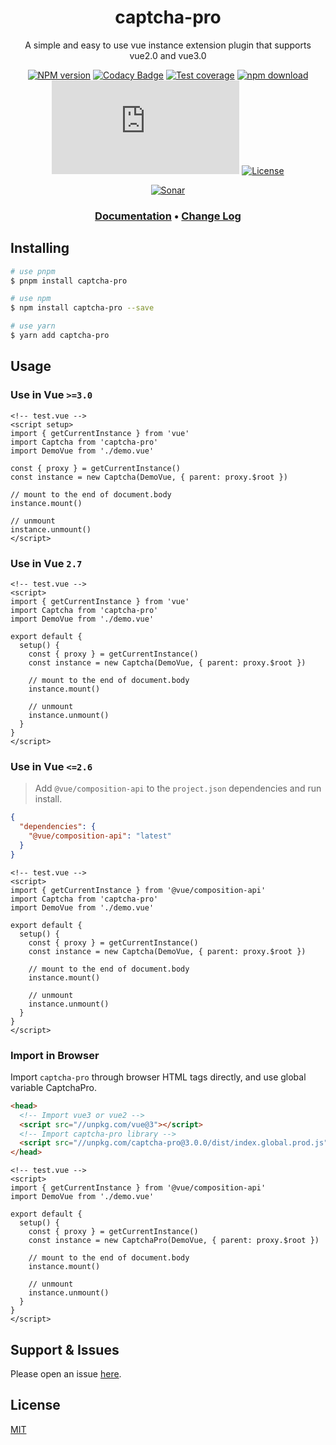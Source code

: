 <div style="text-align: center;" align="center">

# captcha-pro

A simple and easy to use vue instance extension plugin that supports vue2.0 and vue3.0

[![NPM version][npm-image]][npm-url]
[![Codacy Badge][codacy-image]][codacy-url]
[![Test coverage][codecov-image]][codecov-url]
[![npm download][download-image]][download-url]
[![gzip][gzip-image]][gzip-url]
[![License][license-image]][license-url]

[![Sonar][sonar-image]][sonar-url]

</div>

<div style="text-align: center; margin-bottom: 20px;" align="center">

### **[Documentation](https://www.saqqdy.com/captcha-pro)** • **[Change Log](./CHANGELOG.md)**

</div>

## Installing

```bash
# use pnpm
$ pnpm install captcha-pro

# use npm
$ npm install captcha-pro --save

# use yarn
$ yarn add captcha-pro
```

## Usage

### Use in Vue `>=3.0`

```vue
<!-- test.vue -->
<script setup>
import { getCurrentInstance } from 'vue'
import Captcha from 'captcha-pro'
import DemoVue from './demo.vue'

const { proxy } = getCurrentInstance()
const instance = new Captcha(DemoVue, { parent: proxy.$root })

// mount to the end of document.body
instance.mount()

// unmount
instance.unmount()
</script>
```

### Use in Vue `2.7`

```vue
<!-- test.vue -->
<script>
import { getCurrentInstance } from 'vue'
import Captcha from 'captcha-pro'
import DemoVue from './demo.vue'

export default {
  setup() {
    const { proxy } = getCurrentInstance()
    const instance = new Captcha(DemoVue, { parent: proxy.$root })

    // mount to the end of document.body
    instance.mount()

    // unmount
    instance.unmount()
  }
}
</script>
```

### Use in Vue `<=2.6`

> Add `@vue/composition-api` to the `project.json` dependencies and run install.

```json
{
  "dependencies": {
    "@vue/composition-api": "latest"
  }
}
```

```vue
<!-- test.vue -->
<script>
import { getCurrentInstance } from '@vue/composition-api'
import Captcha from 'captcha-pro'
import DemoVue from './demo.vue'

export default {
  setup() {
    const { proxy } = getCurrentInstance()
    const instance = new Captcha(DemoVue, { parent: proxy.$root })

    // mount to the end of document.body
    instance.mount()

    // unmount
    instance.unmount()
  }
}
</script>
```

### Import in Browser

Import `captcha-pro` through browser HTML tags directly, and use global variable CaptchaPro.

```html
<head>
  <!-- Import vue3 or vue2 -->
  <script src="//unpkg.com/vue@3"></script>
  <!-- Import captcha-pro library -->
  <script src="//unpkg.com/captcha-pro@3.0.0/dist/index.global.prod.js"></script>
</head>
```

```vue
<!-- test.vue -->
<script>
import { getCurrentInstance } from '@vue/composition-api'
import DemoVue from './demo.vue'

export default {
  setup() {
    const { proxy } = getCurrentInstance()
    const instance = new CaptchaPro(DemoVue, { parent: proxy.$root })

    // mount to the end of document.body
    instance.mount()

    // unmount
    instance.unmount()
  }
}
</script>
```

## Support & Issues

Please open an issue [here](https://github.com/saqqdy/captcha-pro/issues).

## License

[MIT](LICENSE)

[npm-image]: https://img.shields.io/npm/v/captcha-pro.svg?style=flat-square
[npm-url]: https://npmjs.org/package/captcha-pro
[codacy-image]: https://app.codacy.com/project/badge/Grade/f70d4880e4ad4f40aa970eb9ee9d0696
[codacy-url]: https://www.codacy.com/gh/saqqdy/captcha-pro/dashboard?utm_source=github.com&utm_medium=referral&utm_content=saqqdy/captcha-pro&utm_campaign=Badge_Grade
[codecov-image]: https://img.shields.io/codecov/c/github/saqqdy/captcha-pro.svg?style=flat-square
[codecov-url]: https://codecov.io/github/saqqdy/captcha-pro?branch=master
[download-image]: https://img.shields.io/npm/dm/captcha-pro.svg?style=flat-square
[download-url]: https://npmjs.org/package/captcha-pro
[gzip-image]: http://img.badgesize.io/https://unpkg.com/captcha-pro/dist/index.global.prod.js?compression=gzip&label=gzip%20size:%20JS
[gzip-url]: http://img.badgesize.io/https://unpkg.com/captcha-pro/dist/index.global.prod.js?compression=gzip&label=gzip%20size:%20JS
[license-image]: https://img.shields.io/badge/License-MIT-blue.svg
[license-url]: LICENSE
[sonar-image]: https://sonarcloud.io/api/project_badges/quality_gate?project=saqqdy_captcha-pro
[sonar-url]: https://sonarcloud.io/dashboard?id=saqqdy_captcha-pro
